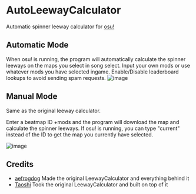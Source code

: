 # AutoLeewayCalculator
Automatic spinner leeway calculator for [osu!](https://osu.ppy.sh/)
## Automatic Mode
When osu! is running, the program will automatically calculate the spinner leeways on the maps you select in song select.
Input your own mods or use whatever mods you have selected ingame.
Enable/Disable leaderboard lookups to avoid sending spam requests.
![image](https://github.com/Taoshix/AutoLeewayCalculator/assets/9339576/b3d651ce-955c-4387-a142-44057f522a8a)

## Manual Mode
Same as the original leeway calculator.

Enter a beatmap ID +mods and the program will download the map and calculate the spinner leeways.
If osu! is running, you can type "current" instead of the ID to get the map you currently have selected.

![image](https://github.com/Taoshix/AutoLeewayCalculator/assets/9339576/2cc8b96a-4b7b-4a6e-aca0-0c437b63063c)


## Credits
- [aefrogdog](https://osu.ppy.sh/users/4178672) Made the original LeewayCalculator and everything behind it
- [Taoshi](https://osu.ppy.sh/users/5751287) Took the original LeewayCalculator and built on top of it
